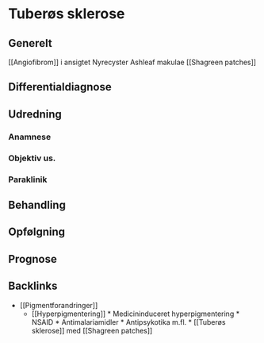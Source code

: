 # Tuberøs sklerose
## Generelt
[[Angiofibrom]] i ansigtet
Nyrecyster
Ashleaf makulae
[[Shagreen patches]]

## Differentialdiagnose


## Udredning
### Anamnese

### Objektiv us.

### Paraklinik

## Behandling


## Opfølgning


## Prognose


## Backlinks
* [[Pigmentforandringer]]
	* [[Hyperpigmentering]]
	\* Medicininduceret hyperpigmentering
		\* NSAID
		\* Antimalariamidler
		\* Antipsykotika m.fl.
	\* [[Tuberøs sklerose]] med [[Shagreen patches]]

<!-- #anki/tag/med/Derma #anki/deck/Medicine -->

<!-- {BearID:02E862E8-7AD7-4E0A-8449-F4EBF400E3E4-24513-000046BA1CC8201A} -->
